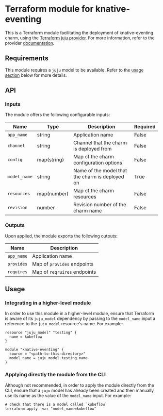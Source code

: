 # Terraform module for knative-eventing

This is a Terraform module facilitating the deployment of knative-eventing charm, using the [Terraform juju provider](https://github.com/juju/terraform-provider-juju/). For more information, refer to the provider [documentation](https://registry.terraform.io/providers/juju/juju/latest/docs). 

## Requirements
This module requires a `juju` model to be available. Refer to the [usage section](#usage) below for more details.

## API

### Inputs
The module offers the following configurable inputs:

| Name | Type | Description | Required |
| - | - | - | - |
| `app_name`| string | Application name | False |
| `channel`| string | Channel that the charm is deployed from | False |
| `config`| map(string) | Map of the charm configuration options | False |
| `model_name`| string | Name of the model that the charm is deployed on | True |
| `resources`| map(number) | Map of the charm resources | False |
| `revision`| number | Revision number of the charm name | False |

### Outputs
Upon applied, the module exports the following outputs:

| Name | Description |
| - | - |
| `app_name`|  Application name |
| `provides`| Map of `provides` endpoints |
| `requires`|  Map of `reqruires` endpoints |

## Usage

### Integrating in a higher-level module
In order to use this module in a higher-level module, ensure that Terraform is aware of its `juju_model` dependency by passing to the `model_name` input  a reference to the `juju_model` resource's name. For example:

```
resource "juju_model" "testing" {
  name = kubeflow
}

module "knative-eventing" {
  source = "<path-to-this-directory>"
  model_name = juju_model.testing.name
}
```

### Applying directly the module from the CLI
Although not recommended, in order to apply the module directly from the CLI, ensure that a `juju` model has already been created and then manually use its name as the value of the `model_name` input. For example:
```
# check that there is a model called `kubeflow`
terraform apply -var "model_name=kubeflow"
```
